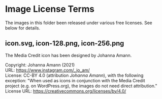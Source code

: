 # Image License Terms

The images in this folder been released under various free licenses. See below for details.

## icon.svg, icon-128.png, icon-256.png

The Media Credit icon has been designed by Johanna Amann.

Copyright: Johanna Amann (2021)\
URL: <https://www.instagram.com/_jo_am/>\
License: CC-BY 4.0 (attribution _Johanna Amann_), with the following exception:
"When used as icons in conjunction with the Media Credit project
(e.g. on WordPress.org), the images do not need direct attribution."\
License URL: <https://creativecommons.org/licenses/by/4.0/>
